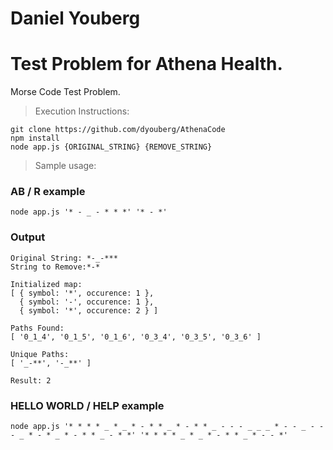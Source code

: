 # Daniel Youberg
# Test Problem for Athena Health.

Morse Code Test Problem.

> Execution Instructions:

```
git clone https://github.com/dyouberg/AthenaCode
npm install
node app.js {ORIGINAL_STRING} {REMOVE_STRING}
```

> Sample usage:

### AB / R example
```
node app.js '* - _ - * * *' '* - *'
```

### Output
```
Original String: *-_-***
String to Remove:*-*

Initialized map:
[ { symbol: '*', occurence: 1 },
  { symbol: '-', occurence: 1 },
  { symbol: '*', occurence: 2 } ]

Paths Found:
[ '0_1_4', '0_1_5', '0_1_6', '0_3_4', '0_3_5', '0_3_6' ]

Unique Paths:
[ '_-**', '-_**' ]

Result: 2
```

### HELLO WORLD / HELP example
```
node app.js '* * * * _ * _ * - * * _ * - * * _ - - - _ _ _ * - - _ - - - _ * - * _ * - * * _ - * *' '* * * * _ * _ * - * * _ * - - *'
```
